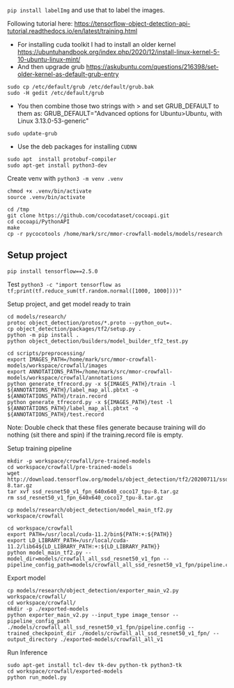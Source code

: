 `pip install labelImg` and use that to label the images.

Following tutorial here: https://tensorflow-object-detection-api-tutorial.readthedocs.io/en/latest/training.html


- For installing cuda toolkit I had to install an older kernel https://ubuntuhandbook.org/index.php/2020/12/install-linux-kernel-5-10-ubuntu-linux-mint/
- And then upgrade grub https://askubuntu.com/questions/216398/set-older-kernel-as-default-grub-entry
```
sudo cp /etc/default/grub /etc/default/grub.bak
sudo -H gedit /etc/default/grub
```
- You then combine those two strings with > and set GRUB_DEFAULT to them as: GRUB_DEFAULT="Advanced options for Ubuntu>Ubuntu, with Linux 3.13.0-53-generic"

```
sudo update-grub
```
- Use the deb packages for installing `CUDNN`

```
sudo apt  install protobuf-compiler
sudo apt-get install python3-dev
```

Create venv with `python3 -m venv .venv`
```
chmod +x .venv/bin/activate
source .venv/bin/activate
```

```
cd /tmp
git clone https://github.com/cocodataset/cocoapi.git
cd cocoapi/PythonAPI
make
cp -r pycocotools /home/mark/src/mmor-crowfall-models/models/research
```

Setup project
---

```
pip install tensorflow==2.5.0
```

Test
`python3 -c "import tensorflow as tf;print(tf.reduce_sum(tf.random.normal([1000, 1000])))"`

Setup project, and get model ready to train
```
cd models/research/
protoc object_detection/protos/*.proto --python_out=.
cp object_detection/packages/tf2/setup.py .
python -m pip install .
python object_detection/builders/model_builder_tf2_test.py
```

```
cd scripts/preprocessing/
export IMAGES_PATH=/home/mark/src/mmor-crowfall-models/workspace/crowfall/images
export ANNOTATIONS_PATH=/home/mark/src/mmor-crowfall-models/workspace/crowfall/annotations
python generate_tfrecord.py -x ${IMAGES_PATH}/train -l ${ANNOTATIONS_PATH}/label_map_all.pbtxt -o ${ANNOTATIONS_PATH}/train.record
python generate_tfrecord.py -x ${IMAGES_PATH}/test -l ${ANNOTATIONS_PATH}/label_map_all.pbtxt -o ${ANNOTATIONS_PATH}/test.record
```
Note: Double check that these files generate because training will do nothing (sit there and spin) if the training.record file is empty.

Setup training pipeline
```
mkdir -p workspace/crowfall/pre-trained-models
cd workspace/crowfall/pre-trained-models
wget http://download.tensorflow.org/models/object_detection/tf2/20200711/ssd_resnet50_v1_fpn_640x640_coco17_tpu-8.tar.gz
tar xvf ssd_resnet50_v1_fpn_640x640_coco17_tpu-8.tar.gz
rm ssd_resnet50_v1_fpn_640x640_coco17_tpu-8.tar.gz
```

```
cp models/research/object_detection/model_main_tf2.py workspace/crowfall
```

```
cd workspace/crowfall
export PATH=/usr/local/cuda-11.2/bin${PATH:+:${PATH}}
export LD_LIBRARY_PATH=/usr/local/cuda-11.2/lib64${LD_LIBRARY_PATH:+:${LD_LIBRARY_PATH}}
python model_main_tf2.py --model_dir=models/crowfall_all_ssd_resnet50_v1_fpn --pipeline_config_path=models/crowfall_all_ssd_resnet50_v1_fpn/pipeline.config
```

Export model
```
cp models/research/object_detection/exporter_main_v2.py workspace/crowfall/
cd workspace/crowfall/
mkdir -p ./exported-models
python exporter_main_v2.py --input_type image_tensor --pipeline_config_path ./models/crowfall_all_ssd_resnet50_v1_fpn/pipeline.config --trained_checkpoint_dir ./models/crowfall_all_ssd_resnet50_v1_fpn/ --output_directory ./exported-models/crowfall_all_v1
```

Run Inference
```
sudo apt-get install tcl-dev tk-dev python-tk python3-tk
cd workspace/crowfall/exported-models
python run_model.py
```
